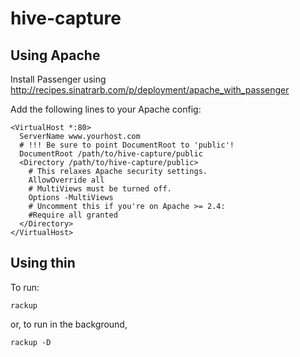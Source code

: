 # hive-capture

## Using Apache

Install Passenger using http://recipes.sinatrarb.com/p/deployment/apache_with_passenger

Add the following lines to your Apache config:

    <VirtualHost *:80>
      ServerName www.yourhost.com
      # !!! Be sure to point DocumentRoot to 'public'!
      DocumentRoot /path/to/hive-capture/public
      <Directory /path/to/hive-capture/public>
        # This relaxes Apache security settings.
        AllowOverride all
        # MultiViews must be turned off.
        Options -MultiViews
        # Uncomment this if you're on Apache >= 2.4:
        #Require all granted
      </Directory>
    </VirtualHost>

## Using thin

To run:

    rackup

or, to run in the background,

    rackup -D
